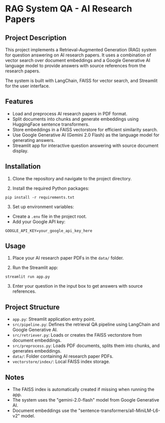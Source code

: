 # RAG System QA - AI Research Papers

## Project Description
This project implements a Retrieval-Augmented Generation (RAG) system for question answering on AI research papers. It uses a combination of vector search over document embeddings and a Google Generative AI language model to provide answers with source references from the research papers.

The system is built with LangChain, FAISS for vector search, and Streamlit for the user interface.

## Features
- Load and preprocess AI research papers in PDF format.
- Split documents into chunks and generate embeddings using HuggingFace sentence transformers.
- Store embeddings in a FAISS vectorstore for efficient similarity search.
- Use Google Generative AI (Gemini 2.0 Flash) as the language model for generating answers.
- Streamlit app for interactive question answering with source document display.

## Installation

1. Clone the repository and navigate to the project directory.

2. Install the required Python packages:
```
pip install -r requirements.txt
```

3. Set up environment variables:
- Create a `.env` file in the project root.
- Add your Google API key:
```
GOOGLE_API_KEY=your_google_api_key_here
```

## Usage

1. Place your AI research paper PDFs in the `data/` folder.

2. Run the Streamlit app:
```
streamlit run app.py
```

3. Enter your question in the input box to get answers with source references.

## Project Structure

- `app.py`: Streamlit application entry point.
- `src/pipeline.py`: Defines the retrieval QA pipeline using LangChain and Google Generative AI.
- `src/retriever.py`: Loads or creates the FAISS vectorstore from document embeddings.
- `src/preprocess.py`: Loads PDF documents, splits them into chunks, and generates embeddings.
- `data/`: Folder containing AI research paper PDFs.
- `vectorstore/index/`: Local FAISS index storage.

## Notes

- The FAISS index is automatically created if missing when running the app.
- The system uses the "gemini-2.0-flash" model from Google Generative AI.
- Document embeddings use the "sentence-transformers/all-MiniLM-L6-v2" model.

